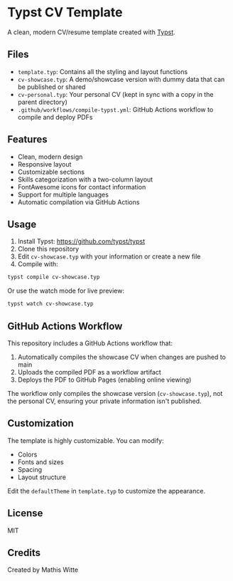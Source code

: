 # Typst CV Template

A clean, modern CV/resume template created with [Typst](https://typst.app/).

## Files

- `template.typ`: Contains all the styling and layout functions
- `cv-showcase.typ`: A demo/showcase version with dummy data that can be published or shared
- `cv-personal.typ`: Your personal CV (kept in sync with a copy in the parent directory)
- `.github/workflows/compile-typst.yml`: GitHub Actions workflow to compile and deploy PDFs

## Features

- Clean, modern design
- Responsive layout
- Customizable sections
- Skills categorization with a two-column layout
- FontAwesome icons for contact information
- Support for multiple languages
- Automatic compilation via GitHub Actions

## Usage

1. Install Typst: https://github.com/typst/typst
2. Clone this repository
3. Edit `cv-showcase.typ` with your information or create a new file
4. Compile with:

```bash
typst compile cv-showcase.typ
```

Or use the watch mode for live preview:

```bash
typst watch cv-showcase.typ
```

## GitHub Actions Workflow

This repository includes a GitHub Actions workflow that:

1. Automatically compiles the showcase CV when changes are pushed to main
2. Uploads the compiled PDF as a workflow artifact
3. Deploys the PDF to GitHub Pages (enabling online viewing)

The workflow only compiles the showcase version (`cv-showcase.typ`), not the personal CV, ensuring your private information isn't published.

## Customization

The template is highly customizable. You can modify:

- Colors
- Fonts and sizes
- Spacing
- Layout structure

Edit the `defaultTheme` in `template.typ` to customize the appearance.

## License

MIT

## Credits

Created by Mathis Witte

